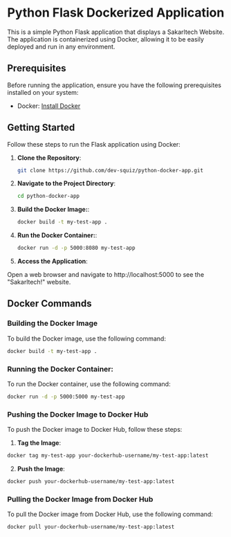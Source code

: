# Python Flask Dockerized Application

This is a simple Python Flask application that displays a Sakarltech Website. The application is containerized using Docker, allowing it to be easily deployed and run in any environment.

## Prerequisites

Before running the application, ensure you have the following prerequisites installed on your system:

- Docker: [Install Docker](https://www.docker.com/get-started)

## Getting Started

Follow these steps to run the Flask application using Docker:

1. **Clone the Repository**:

   ```bash
   git clone https://github.com/dev-squiz/python-docker-app.git
   ```

2. **Navigate to the Project Directory**:
   ```bash
   cd python-docker-app
   ```
3. **Build the Docker Image:**:

   ```bash
   docker build -t my-test-app .
   ```

4. **Run the Docker Container:**:

   ```bash
   docker run -d -p 5000:8080 my-test-app
   ```

5. **Access the Application**:

Open a web browser and navigate to http://localhost:5000 to see the "Sakarltech!" website.

## Docker Commands

### Building the Docker Image

To build the Docker image, use the following command:

```bash
docker build -t my-test-app .
```

### Running the Docker Container:

To run the Docker container, use the following command:

```bash
docker run -d -p 5000:5000 my-test-app
```

### Pushing the Docker Image to Docker Hub

To push the Docker image to Docker Hub, follow these steps:

1. **Tag the Image**:

```bash
docker tag my-test-app your-dockerhub-username/my-test-app:latest
```

2. **Push the Image**:

```bash
docker push your-dockerhub-username/my-test-app:latest
```

### Pulling the Docker Image from Docker Hub

To pull the Docker image from Docker Hub, use the following command:

```bash
docker pull your-dockerhub-username/my-test-app:latest
```
